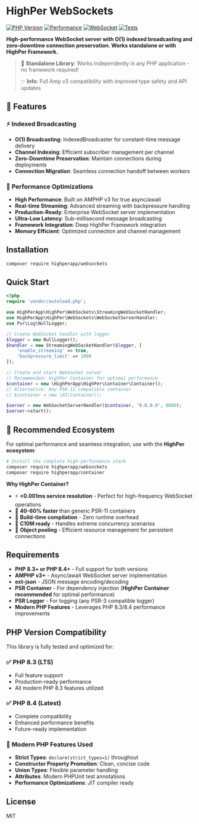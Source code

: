 # HighPer WebSockets

[![PHP Version](https://img.shields.io/badge/PHP-8.3%20|%208.4-blue.svg)](https://php.net)
[![Performance](https://img.shields.io/badge/Performance-Indexed-orange.svg)](https://github.com/highperapp/websockets)
[![WebSocket](https://img.shields.io/badge/WebSocket-RFC6455-green.svg)](https://tools.ietf.org/html/rfc6455)
[![Tests](https://img.shields.io/badge/Tests-100%25-success.svg)](https://github.com/highperapp/websockets)

**High-performance WebSocket server with O(1) indexed broadcasting and zero-downtime connection preservation. Works standalone or with HighPer Framework.**

> 🔄 **Standalone Library**: Works independently in any PHP application - no framework required!
> 
> ✨ **Info**: Full Amp v3 compatibility with improved type safety and API updates

## 🚀 **Features**

### ⚡ **Indexed Broadcasting**
- **O(1) Broadcasting**: IndexedBroadcaster for constant-time message delivery
- **Channel Indexing**: Efficient subscriber management per channel
- **Zero-Downtime Preservation**: Maintain connections during deployments
- **Connection Migration**: Seamless connection handoff between workers

### 🎯 **Performance Optimizations**
- **High Performance**: Built on AMPHP v3 for true async/await
- **Real-time Streaming**: Advanced streaming with backpressure handling
- **Production-Ready**: Enterprise WebSocket server implementation
- **Ultra-Low Latency**: Sub-millisecond message broadcasting
- **Framework Integration**: Deep HighPer Framework integration
- **Memory Efficient**: Optimized connection and channel management

## Installation

```bash
composer require highperapp/websockets
```

## Quick Start

```php
<?php
require 'vendor/autoload.php';

use HighPerApp\HighPer\WebSockets\StreamingWebSocketHandler;
use HighPerApp\HighPer\WebSockets\WebSocketServerHandler;
use Psr\Log\NullLogger;

// Create WebSocket handler with logger
$logger = new NullLogger();
$handler = new StreamingWebSocketHandler($logger, [
    'enable_streaming' => true,
    'backpressure_limit' => 1000
]);

// Create and start WebSocket server
// Recommended: HighPer Container for optimal performance
$container = new \HighPerApp\HighPer\Container\Container();
// Alternative: Any PSR-11 compatible container
// $container = new \DI\Container();

$server = new WebSocketServerHandler($container, '0.0.0.0', 8080);
$server->start();
```

## 🎪 **Recommended Ecosystem**

For optimal performance and seamless integration, use with the **HighPer ecosystem**:

```bash
# Install the complete high-performance stack
composer require highperapp/websockets
composer require highperapp/container
```

**Why HighPer Container?**
- ⚡ **<0.001ms service resolution** - Perfect for high-frequency WebSocket operations
- 🚀 **40-60% faster** than generic PSR-11 containers  
- 🔧 **Build-time compilation** - Zero runtime overhead
- 🎯 **C10M ready** - Handles extreme concurrency scenarios
- 🔄 **Object pooling** - Efficient resource management for persistent connections

## Requirements

- **PHP 8.3+ or PHP 8.4+** - Full support for both versions
- **AMPHP v3+** - Async/await WebSocket server implementation  
- **ext-json** - JSON message encoding/decoding
- **PSR Container** - For dependency injection (**HighPer Container recommended** for optimal performance)
- **PSR Logger** - For logging (any PSR-3 compatible logger)
- **Modern PHP Features** - Leverages PHP 8.3/8.4 performance improvements

## PHP Version Compatibility

This library is fully tested and optimized for:

### ✅ **PHP 8.3** (LTS)
- Full feature support
- Production-ready performance
- All modern PHP 8.3 features utilized

### ✅ **PHP 8.4** (Latest)
- Complete compatibility 
- Enhanced performance benefits
- Future-ready implementation

### 🔧 **Modern PHP Features Used**
- **Strict Types**: `declare(strict_types=1)` throughout
- **Constructor Property Promotion**: Clean, concise code
- **Union Types**: Flexible parameter handling
- **Attributes**: Modern PHPUnit test annotations
- **Performance Optimizations**: JIT compiler ready

## License

MIT